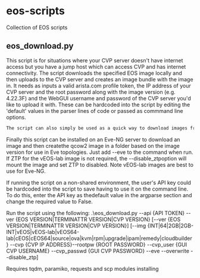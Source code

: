 # eos-scripts
Collection of EOS scripts


## eos_download.py

This script is for situations where your CVP server doesn't have internet access but you have a jump host which can access CVP and has internet connectivity. The script downloads the specified EOS image locally and then uploads to the CVP server and creates an image bundle with the image in. It needs as inputs a valid arista.com profile token, the IP address of your CVP server and the root password along with the image version (e.g. 4.22.3F) and the WebGUI username and password of the CVP server you'd like to upload it with. These can be hardcoded into the script by editing the 'default' values in the parser lines of code or passed as commmand line options.

```bash
The script can also simply be used as a quick way to download images from arista.com without having to login to the website, browse through to find the right image and download through a browser. For this use case only the API token, image version and optional type of image option (for International, 64-bit, vEOS etc. images). CVP releases can also be downloaded by specifying the version of CVP with the --ver argument in the form cvp-2020.1.1 for example and then with the --img argument, whether the ova, kvm, rpm or upgrade variant is required. CVP applications like Remedy, IPAM and CloudBuilder can be downloaded with the --img arguments remedy, ipam or cloudbuilder respectively.
```

Finally this script can be installed on an Eve-NG server to download an image and then createthe qcow2 image in a folder based on the image version for use in Eve topologies. Just add --eve to the command when run. If ZTP for the vEOS-lab image is not required, the --disable_ztpoption will mount the image and set ZTP to disabled. Note vEOS-lab images are best to use for Eve-NG.

If running the script on a non-shared environment, the user's API key could be hardcoded into the script to save having to use it on the command line. To do this, enter the API key as thedefault value in the argparse section and change the required value to False.

Run the script using the following: .\eos_download.py --api {API TOKEN} --ver {EOS VERSION|TERMINATTR VERSION|CVP VERSION} [--ver {EOS VERSION|TERMINATTR VERSION|CVP VERSION}] [--img {INT|64|2GB|2GB-INT|vEOS|vEOS-lab|vEOS64-lab|cEOS|cEOS64|source|ova|kvm|rpm|upgrade|ipam|remedy|cloudbuilder} --cvp {CVP IP ADDRESS}--rootpw {ROOT PASSWORD} --cvp_user {GUI CVP USERNAME} --cvp_passwd {GUI CVP PASSWORD} --eve --overwrite --disable_ztp] 

Requires tqdm, paramiko, requests and scp modules installing
